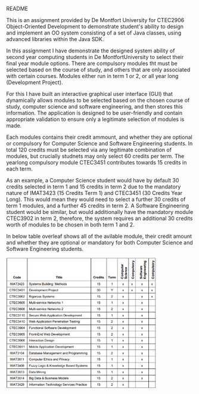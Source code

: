 README

This is an assignment provided by De Montfort University for CTEC2906 Object-Oriented Development
to demonstrate student's ability to design and implement an OO system consisting of a set of Java
classes, using advanced libraries within the Java SDK.

In this assignment I have demonstrate the designed system ability of second year computing students in 
De MontfortUniversity to select their final year module options. There are compulsory modules tht must
be selected based on the course of study, and others that are only associated with certain courses.
Modules either run in term 1 or 2, or all year long (Development Project).

For this I have built an interactive graphical user interface (GUI) that dynamically allows modules
to be selected based on the chosen course of study, computer science and software engineering, and
then stores this information. The application is designed to be user-friendly and contain appropriate
validation to ensure only a legitimate selection of modules is made.

Each modules contains their credit ammount, and whether they are optional or compulsory for Computer
Science and Software Engineering students. In total 120 credits must be selected via any legitimate
combination of modules, but crucially studnets may only select 60 credits per term. The yearlong
compulsory module CTEC3451 contributes towards 15 credits in each term.

As an example, a Computer Science student would have by default 30 credits selected in term 1 and 15
credits in term 2 due to the mandatory nature of IMAT3423 (15 Credits Term 1) and 
CTEC3451 (30 Credits Year Long). This would mean they would need to select a further 30 credits of 
term 1 modules, and a further 45 credits in term 2. A Software Engineering student would be similar,
but would additionally have the mandatory module CTEC3902 in term 2, therefore, the system requires
an additional 30 credits worth of modules to be chosen in both term 1 and 2.

In below table overleaf shows all of the avilable module, their credit amount and whether they are
optional or mandatory for both Computer Science and Software Engineering students.

<img src="images/Table.png" width="80%" align="center">

